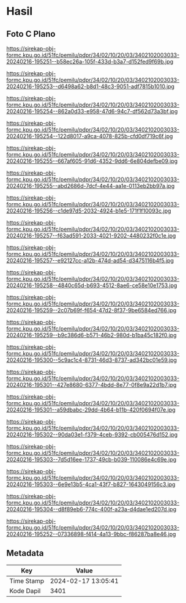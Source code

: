 # Hasil

## Foto C Plano

https://sirekap-obj-formc.kpu.go.id/51fc/pemilu/pdpr/34/02/10/20/03/3402102003033-20240216-195251--b58ec26a-105f-433d-b3a7-d152fed9f69b.jpg

https://sirekap-obj-formc.kpu.go.id/51fc/pemilu/pdpr/34/02/10/20/03/3402102003033-20240216-195253--d6498a62-b8d1-48c3-9051-adf7815b1010.jpg

https://sirekap-obj-formc.kpu.go.id/51fc/pemilu/pdpr/34/02/10/20/03/3402102003033-20240216-195254--862a0d33-e958-47d6-94c7-df562d73a3bf.jpg

https://sirekap-obj-formc.kpu.go.id/51fc/pemilu/pdpr/34/02/10/20/03/3402102003033-20240216-195254--122d8017-a9ca-4078-825b-cfd0df719c6f.jpg

https://sirekap-obj-formc.kpu.go.id/51fc/pemilu/pdpr/34/02/10/20/03/3402102003033-20240216-195255--667af605-91d6-4352-9dd6-6e804defbe09.jpg

https://sirekap-obj-formc.kpu.go.id/51fc/pemilu/pdpr/34/02/10/20/03/3402102003033-20240216-195255--abd2686d-7dcf-4e44-aa1e-0113eb2bb97a.jpg

https://sirekap-obj-formc.kpu.go.id/51fc/pemilu/pdpr/34/02/10/20/03/3402102003033-20240216-195256--c1de97d5-2032-4924-b1e5-171f1f10093c.jpg

https://sirekap-obj-formc.kpu.go.id/51fc/pemilu/pdpr/34/02/10/20/03/3402102003033-20240216-195257--f63ad591-2033-4021-9202-4480232f0c1e.jpg

https://sirekap-obj-formc.kpu.go.id/51fc/pemilu/pdpr/34/02/10/20/03/3402102003033-20240216-195257--e92127cc-a12b-474d-ad54-d3475116b4f5.jpg

https://sirekap-obj-formc.kpu.go.id/51fc/pemilu/pdpr/34/02/10/20/03/3402102003033-20240216-195258--4840c65d-b693-4512-8ae6-ce58e10e1753.jpg

https://sirekap-obj-formc.kpu.go.id/51fc/pemilu/pdpr/34/02/10/20/03/3402102003033-20240216-195259--2c07b69f-f654-47d2-8f37-9be6584ed766.jpg

https://sirekap-obj-formc.kpu.go.id/51fc/pemilu/pdpr/34/02/10/20/03/3402102003033-20240216-195259--b9c386d6-b571-46b2-980d-b1ba45c182f0.jpg

https://sirekap-obj-formc.kpu.go.id/51fc/pemilu/pdpr/34/02/10/20/03/3402102003033-20240216-195300--5c9ac1c4-8731-46d3-8737-ad342bc01e59.jpg

https://sirekap-obj-formc.kpu.go.id/51fc/pemilu/pdpr/34/02/10/20/03/3402102003033-20240216-195301--427e8680-6377-4bdd-8e77-0f8e9a22d1b7.jpg

https://sirekap-obj-formc.kpu.go.id/51fc/pemilu/pdpr/34/02/10/20/03/3402102003033-20240216-195301--a59dbabc-29dd-4b64-b11b-420f0694f07e.jpg

https://sirekap-obj-formc.kpu.go.id/51fc/pemilu/pdpr/34/02/10/20/03/3402102003033-20240216-195302--90da03e1-f379-4ceb-9392-cb005476d152.jpg

https://sirekap-obj-formc.kpu.go.id/51fc/pemilu/pdpr/34/02/10/20/03/3402102003033-20240216-195303--7d5d16ee-1737-49cb-b039-110086e4c69e.jpg

https://sirekap-obj-formc.kpu.go.id/51fc/pemilu/pdpr/34/02/10/20/03/3402102003033-20240216-195303--6e9e13b5-4ca1-43f7-b827-1643049156c3.jpg

https://sirekap-obj-formc.kpu.go.id/51fc/pemilu/pdpr/34/02/10/20/03/3402102003033-20240216-195304--d8f89eb6-774c-400f-a23a-d4dae1ed207d.jpg

https://sirekap-obj-formc.kpu.go.id/51fc/pemilu/pdpr/34/02/10/20/03/3402102003033-20240216-195252--07336898-f414-4a13-9bbc-f86287ba8e46.jpg


## Metadata

| Key        | Value               |
| ---------- | ------------------- |
| Time Stamp | 2024-02-17 13:05:41 |
| Kode Dapil | 3401                |



